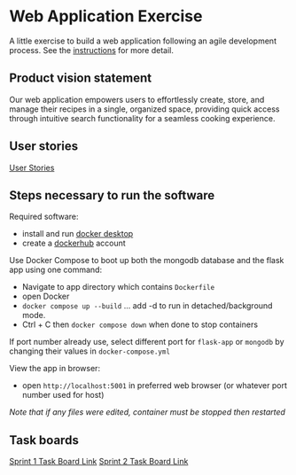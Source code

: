 # Web Application Exercise

A little exercise to build a web application following an agile development process. See the [instructions](instructions.md) for more detail.

## Product vision statement

Our web application empowers users to effortlessly create, store, and manage their recipes in a single, organized space, providing quick access through intuitive search functionality for a seamless cooking experience.

## User stories

[User Stories](https://github.com/software-students-spring2025/2-web-app-kiwi/issues)

## Steps necessary to run the software

Required software:

- install and run [docker desktop](https://www.docker.com/get-started)
- create a [dockerhub](https://hub.docker.com/signup) account

Use Docker Compose to boot up both the mongodb database and the flask app using one command:

- Navigate to app directory which contains `Dockerfile`
- open Docker
- `docker compose up --build` ... add -d to run in detached/background mode.
- Ctrl + C then `docker compose down` when done to stop containers

If port number already use, select different port for `flask-app` or `mongodb` by changing their values in `docker-compose.yml`

View the app in browser:

- open `http://localhost:5001` in preferred web browser (or whatever port number used for host) 

_Note that if any files were edited, container must be stopped then restarted_

## Task boards

[Sprint 1 Task Board Link](https://github.com/orgs/software-students-spring2025/projects/50/)
[Sprint 2 Task Board Link](https://github.com/orgs/software-students-spring2025/projects/69/)
